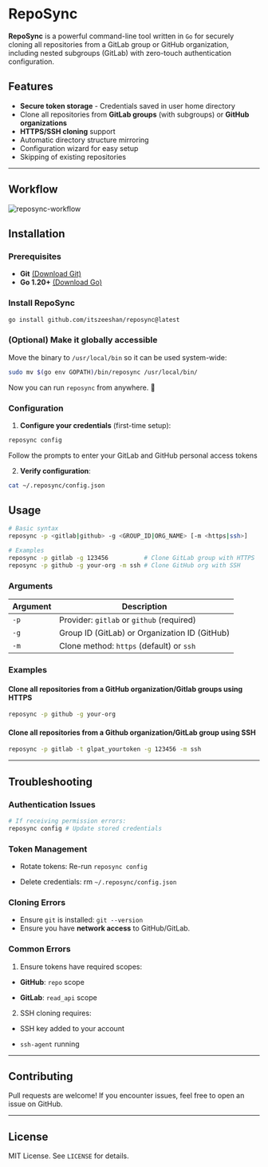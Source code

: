# RepoSync

**RepoSync** is a powerful command-line tool written in `Go` for securely cloning all repositories from a GitLab group or GitHub organization, including nested subgroups (GitLab) with zero-touch authentication configuration.

## Features

- **Secure token storage** - Credentials saved in user home directory
- Clone all repositories from **GitLab groups** (with subgroups) or **GitHub organizations**
- **HTTPS/SSH cloning** support
- Automatic directory structure mirroring
- Configuration wizard for easy setup
- Skipping of existing repositories

---

## Workflow

![reposync-workflow](https://mermaid.ink/img/pako:eNpdklGTmjAQx7_KTp45R4Qq0pnO9EDFO725Kfal6EMKe5IRCBOCowW_e2PitefxlP_u77-7CduRlGdIfLIXtM5hE37dVqC-70ksqZA7eHj41v9sUIBoqwYE1rw5V2kPj12MBaYSXgU_sgzFxRgftWPBZNT-7iFI5ijTHIyGH1f77hO4ogoM_4NK34HBFYRZFxS8QlijzHl2axaalBEzXTDabF7jHuaJwY-Mgg7tPkJxHPWw-ICowA2Y65KRuj4XaOYAVkHIhLosF-cbtjCYEZEWyyTIMT3A8k3bYHZijWxgxVNaFO--pe5vUj08JfGB1XCdg1X7OyTk2MALl6ZMD8_J7IRpK_H6RNqBN_5Zd18lMT2agT-1fNL5dRLwsi5QMl6pR2waun8vsDKAEWstXpJZlak0sUiJoqQsUyvSXYktkTmWuCW-OmZUHLZkW10UR1vJY7UaxJeiRYsI3u5z4r_RolGqrTMqMWRU7Vn5L1rT6hfnd5r4HTkR3x3Zg6HjOo43HI1tx_Mscia-Yw88z_bc4Rdn4k7c8fRikT-6wHCgAqOp50yd8ciZ2OOxRTBj6o-tzX7rNb_8BUdT5Og?type=png)

## Installation

### Prerequisites

- **Git** [(Download Git)](https://github.com/git-guides/install-git)
- **Go 1.20+** [(Download Go)](https://go.dev/doc/install)

### Install RepoSync

```sh
go install github.com/itszeeshan/reposync@latest
```

### (Optional) Make it globally accessible

Move the binary to `/usr/local/bin` so it can be used system-wide:

```sh
sudo mv $(go env GOPATH)/bin/reposync /usr/local/bin/
```

Now you can run `reposync` from anywhere. 🚀

### Configuration

1. **Configure your credentials** (first-time setup):

```sh
reposync config
```

Follow the prompts to enter your GitLab and GitHub personal access tokens

2. **Verify configuration**:

```sh
cat ~/.reposync/config.json
```

## Usage

```sh
# Basic syntax
reposync -p <gitlab|github> -g <GROUP_ID|ORG_NAME> [-m <https|ssh>]

# Examples
reposync -p gitlab -g 123456          # Clone GitLab group with HTTPS
reposync -p github -g your-org -m ssh # Clone GitHub org with SSH
```

### Arguments

| Argument | Description                                   |
| -------- | --------------------------------------------- |
| `-p`     | Provider: `gitlab` or `github` (required)     |
| `-g`     | Group ID (GitLab) or Organization ID (GitHub) |
| `-m`     | Clone method: `https` (default) or `ssh`      |

### Examples

#### Clone all repositories from a GitHub organization/Gitlab groups using HTTPS

```sh
reposync -p github -g your-org
```

#### Clone all repositories from a Github organization/GitLab group using SSH

```sh
reposync -p gitlab -t glpat_yourtoken -g 123456 -m ssh
```

---

## Troubleshooting

### Authentication Issues

```sh
# If receiving permission errors:
reposync config # Update stored credentials
```

### Token Management

- Rotate tokens: Re-run `reposync config`

- Delete credentials: rm `~/.reposync/config.json`

### Cloning Errors

- Ensure `git` is installed: `git --version`
- Ensure you have **network access** to GitHub/GitLab.

### Common Errors

1. Ensure tokens have required scopes:

- **GitHub**: `repo` scope

- **GitLab**: `read_api` scope

2. SSH cloning requires:

- SSH key added to your account

- `ssh-agent` running

---

## Contributing

Pull requests are welcome! If you encounter issues, feel free to open an issue on GitHub.

---

## License

MIT License. See `LICENSE` for details.
